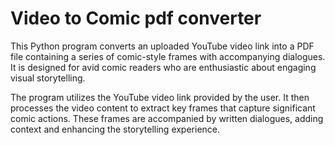 # Video to Comic pdf converter
This Python program converts an uploaded YouTube video link into a PDF file containing a series of comic-style frames with accompanying dialogues. It is designed for avid comic readers who are enthusiastic about engaging visual storytelling.

The program utilizes the YouTube video link provided by the user. It then processes the video content to extract key frames that capture significant comic actions. These frames are accompanied by written dialogues, adding context and enhancing the storytelling experience.
